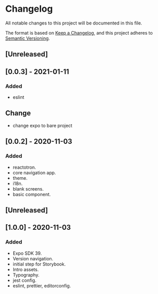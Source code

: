 # Changelog

All notable changes to this project will be documented in this file.

The format is based on [Keep a Changelog](https://keepachangelog.com/en/1.0.0/),
and this project adheres to [Semantic Versioning](https://semver.org/spec/v2.0.0.html).

## [Unreleased]

## [0.0.3] - 2021-01-11

### Added

- eslint

## Change

- change expo to bare project

## [0.0.2] - 2020-11-03

### Added

- reactotron.
- core navigation app.
- theme.
- i18n.
- blank screens.
- basic component.

## [Unreleased]

## [1.0.0] - 2020-11-03

### Added

- Expo SDK 39.
- Version navigation.
- initial step for Storybook.
- Intro assets.
- Typography.
- jest config.
- eslint, prettier, editorconfig.
